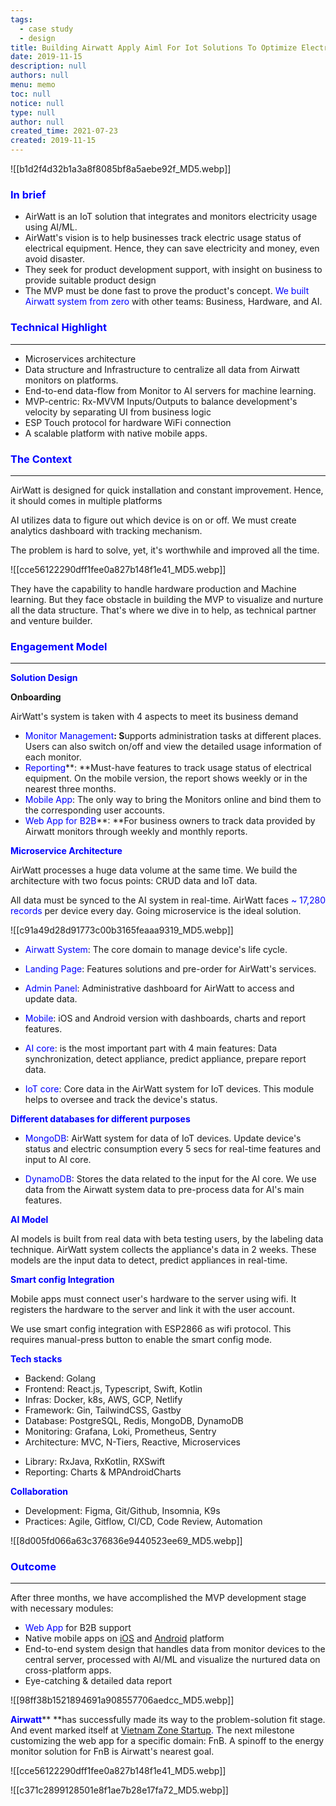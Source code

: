 ```yaml
---
tags: 
  - case study
  - design
title: Building Airwatt Apply Aiml For Iot Solutions To Optimize Electricity Usage
date: 2019-11-15
description: null
authors: null
menu: memo
toc: null
notice: null
type: null
author: null
created_time: 2021-07-23
created: 2019-11-15
---
```


![[b1d2f4d32b1a3a8f8085bf8a5aebe92f_MD5.webp]]

### <span style='color:blue'>In brief</span>

* AirWatt is an IoT solution that integrates and monitors electricity usage using AI/ML. 
* AirWatt's vision is to help businesses track electric usage status of electrical equipment. Hence, they can save electricity and money, even avoid disaster.
* They seek for product development support, with insight on business to provide suitable product design
* The MVP must be done fast to prove the product's concept. <span style='color:blue'>We built Airwatt system from zero</span> with other teams: Business, Hardware, and AI.

### <span style='color:blue'>Technical Highlight</span>

---

* Microservices architecture
* Data structure and Infrastructure to centralize all data from Airwatt monitors on platforms.
* End-to-end data-flow from Monitor to AI servers for machine learning.
* MVP-centric: Rx-MVVM Inputs/Outputs to balance development's velocity by separating UI from business logic
* ESP Touch protocol for hardware WiFi connection
* A scalable platform with native mobile apps.

### <span style='color:blue'>The Context</span>

---

<!-- column_list 86d73779-db78-40ed-a91a-f4a2128500e6 -->

<!-- column e20a7f54-2227-40af-9990-62033e0087b0 -->

AirWatt is designed for quick installation and constant improvement. Hence, it should comes in multiple platforms

AI utilizes data to figure out which device is on or off. We must create analytics dashboard with tracking mechanism. 

The problem is hard to solve, yet, it's worthwhile and improved all the time.

<!-- column f9cd192b-3841-48fe-b8b3-1002950189be -->

![[cce56122290dff1fee0a827b148f1e41_MD5.webp]]

They have the capability to handle hardware production and Machine learning. But they face obstacle in building the MVP to visualize and nurture all the data structure. That's where we dive in to help, as technical partner and venture builder. 


### <span style='color:blue'>Engagement Model</span>

---

<span style='color:blue'>**Solution Design**</span>

**Onboarding**

AirWatt's system is taken with 4 aspects to meet its business demand

* <span style='color:blue'>Monitor Management</span>**: S**upports administration tasks at different places. Users can also switch on/off and view the detailed usage information of each monitor.
* <span style='color:blue'>Reporting</span>**: **Must-have features to track usage status of electrical equipment. On the mobile version, the report shows weekly or in the nearest three months.
* <span style='color:blue'>Mobile App</span>: The only way to bring the Monitors online and bind them to the corresponding user accounts. 
* <span style='color:blue'>Web App for B2B</span>**: **For business owners to track data provided by Airwatt monitors through weekly and monthly reports.

<span style='color:blue'>**Microservice Architecture**</span>

<!-- column_list ae444a69-61fa-41ed-8adf-de00448ef97b -->

<!-- column 92ed0016-89ae-4641-88fa-8908b56efaef -->

AirWatt processes a huge data volume at the same time. We build the architecture with two focus points: CRUD data and IoT data. 


All data must be synced to the AI system in real-time. AirWatt faces <span style='color:blue'>~ 17,280 records</span> per device every day. Going microservice is the ideal solution. 

<!-- column 646ca5cc-c0ab-45de-bb9e-d3b21b97b7e1 -->

![[c91a49d28d91773c00b3165feaaa9319_MD5.webp]]

<!-- column_list 87bb159c-cc40-495f-a25b-8fc1be8bffc5 -->

<!-- column 0f1114a4-f567-4971-ae3d-8b0b93f1f29c -->

* <span style='color:blue'>Airwatt System</span>: The core domain to manage device's life cycle.

<!-- column b80324c5-8a29-42aa-9ab2-0228d1ba61d9 -->

* <span style='color:blue'>Landing Page</span>: Features solutions and pre-order for AirWatt's services.

<!-- column_list 9b7eebc4-2316-4ade-add5-5db0f180ef7b -->

<!-- column fe87c6c4-f26f-404e-a6f8-fc6bdf1b8442 -->

* <span style='color:blue'>Admin Panel</span>: Administrative dashboard for AirWatt to access and update data. 

<!-- column 7e03a91a-d6e1-4512-90a0-32cdb401c9e3 -->

* <span style='color:blue'>Mobile</span>: iOS and Android version with dashboards, charts and report features.

<!-- column_list fba322be-f70e-4860-9b97-a7c8c2c1bacb -->

<!-- column 0384dc2a-0d0c-4c80-8517-0fe91beefa91 -->

* <span style='color:blue'>AI core</span>: is the most important part with 4 main features: Data synchronization, detect appliance, predict appliance, prepare report data. 

<!-- column 205e0d88-e7f9-4f4e-8359-52c79e5cc149 -->

* <span style='color:blue'>IoT core</span>: Core data in the AirWatt system for IoT devices. This module helps to oversee and track the device's status.

<span style='color:blue'>**Different databases for different purposes**</span>

<!-- column_list 9d64f981-c30a-4fdd-85b1-3be1a7abaec5 -->

<!-- column c3fe3eae-e364-4bf1-9bca-c3ad3c53c2f5 -->

* <span style='color:blue'>MongoDB</span>: AirWatt system for data of IoT devices. Update device's status and electric consumption every 5 secs for real-time features and input to AI core.

<!-- column ebe6c5e6-b6a6-4fbf-80a9-20dce7c44c07 -->

* <span style='color:blue'>DynamoDB</span>: Stores the data related to the input for the AI core. We use data from the Airwatt system data to pre-process data for AI's main features.

<span style='color:blue'>**AI Model**</span>

AI models is built from real data with beta testing users, by the labeling data technique. AirWatt system collects the appliance's data in 2 weeks. These models are the input data to detect, predict appliances in real-time.


<span style='color:blue'>**Smart config Integration**</span>

<!-- column_list 7b4b9156-ca90-48fd-afd8-d1573ef307e0 -->

<!-- column 31e9a5aa-87c2-4b58-b045-eebd2bf64d9a -->

Mobile apps must connect user's hardware to the server using wifi. It registers the hardware to the server and link it with the user account. 

<!-- column af1f7adc-5a55-4bce-bca8-08e026267255 -->

We use smart config integration with ESP2866 as wifi protocol. This requires manual-press button to enable the smart config mode.


<span style='color:blue'>**Tech stacks**</span>

<!-- column_list 1d44cda6-c5d1-45a2-8b54-56bc33646864 -->

<!-- column a6b35aec-8bde-42ea-8e85-e3bb896b7f7f -->

* Backend: Golang
* Frontend: React.js, Typescript, Swift, Kotlin
* Infras: Docker, k8s, AWS, GCP, Netlify
* Framework: Gin, TailwindCSS, Gastby
* Database: PostgreSQL, Redis, MongoDB, DynamoDB
* Monitoring: Grafana, Loki, Prometheus, Sentry
* Architecture: MVC, N-Tiers, Reactive, Microservices

<!-- column 3939fbc0-a8ca-43c2-8fb3-78e280265bc3 -->

* Library: RxJava, RxKotlin, RXSwift
* Reporting: Charts & MPAndroidCharts

<span style='color:blue'>**Collaboration**</span>

* Development: Figma, Git/Github, Insomnia, K9s
* Practices: Agile, Gitflow, CI/CD, Code Review, Automation

![[8d005fd066a63c376836e9440523ee69_MD5.webp]]

### <span style='color:blue'>Outcome</span>

---

<!-- column_list d7fc078a-28f5-416d-8507-ac660b16ef3b -->

<!-- column a3424378-695b-4e45-9bb9-564c94494e24 -->

After three months, we have accomplished the MVP development stage with necessary modules:

* <span style='color:blue'>Web App</span> for B2B support
* Native mobile apps on <span style='color:blue'>[iOS](https://apps.apple.com/us/app/airwatt/id1522009415)</span> and <span style='color:blue'>[Android](https://play.google.com/store/apps/details?id=com.dwarvesf.airwatt)</span><span style='color:blue'> </span>platform
* End-to-end system design that handles data from monitor devices to the central server, processed with AI/ML and visualize the nurtured data on cross-platform apps.
* Eye-catching & detailed data report 

<!-- column e83b311e-7580-41de-902c-fb1266e6a791 -->

![[98ff38b1521894691a908557706aedcc_MD5.webp]]

<span style='color:blue'>**Airwatt**</span>** **has successfully made its way to the problem-solution fit stage. And event marked itself at <span style='color:blue'>[Vietnam Zone Startup](https://vietnam.zonestartups.com/zone-startups-portfolio/)</span><span style='color:blue'>. </span>The next milestone customizing the web app for a specific domain: FnB. A spinoff to the energy monitor solution for FnB is Airwatt's nearest goal. 


<!-- column_list 5054d7a4-130e-49ac-9182-5592e0dbd75e -->

<!-- column e8c744dc-0b7c-4a72-abe8-5fd4d706eb89 -->

![[cce56122290dff1fee0a827b148f1e41_MD5.webp]]

<!-- column 2ab90555-540b-4b0f-94dc-14089ab7314e -->

![[c371c2899128501e8f1ae7b28e17fa72_MD5.webp]]




